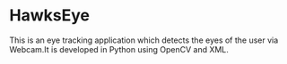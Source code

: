 # HawksEye
This is an eye tracking application which detects the eyes of the user via Webcam.It is developed in Python using OpenCV and XML.
